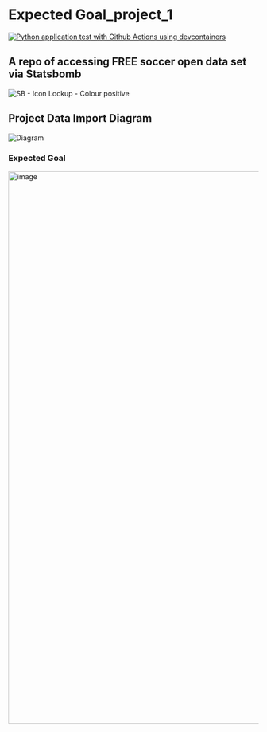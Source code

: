 # Expected Goal_project_1
[![Python application test with Github Actions using devcontainers](https://github.com/nogibjj/DY_databricks_project_1/actions/workflows/main.yml/badge.svg)](https://github.com/nogibjj/DY_databricks_project_1/actions/workflows/main.yml)


## A repo of accessing FREE soccer open data set via Statsbomb

![SB - Icon Lockup - Colour positive](https://user-images.githubusercontent.com/81750079/190938168-745a6fa0-321c-4952-af9a-1975cbffe3a1.png)

## Project Data Import Diagram

![Diagram](https://user-images.githubusercontent.com/81750079/190938691-b928038f-6085-4639-948e-cd16f38864f7.png)


### Expected Goal
<img width="1110" alt="image" src="https://user-images.githubusercontent.com/81750079/190937944-e00b91b8-898d-47e9-800e-95c5ebbf3a77.png">
